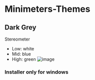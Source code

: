 # Minimeters-Themes
## Dark Grey
Stereometer
- Low: white
- Mid: blue
- High: green
![image](https://github.com/mirbyte/Minimeters-Themes/assets/83219244/c2485bda-2349-4f8a-a817-11e871942168)

### Installer only for windows
